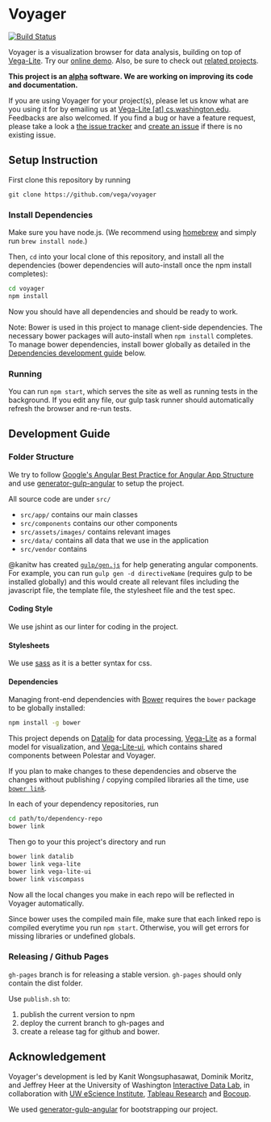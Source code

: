 # Voyager

[![Build Status](https://travis-ci.org/vega/voyager.svg)](https://travis-ci.org/vega/voyager)

Voyager is a visualization browser for data analysis, building on top of [Vega-Lite](https://github.com/vega/vega-lite).
Try our [online demo](http://vega.github.io/voyager/). Also, be sure to check out [related projects](https://vega.github.io/).

**This project is an [alpha](http://en.wikipedia.org/wiki/Software_release_life_cycle#Alpha) software.
We are working on improving its code and documentation.**

If you are using Voyager for your project(s), please let us know what are you using it for by emailing us at [Vega-Lite \[at\] cs.washington.edu](mailto:vega-lite@cs.washington.edu).  Feedbacks are also welcomed.
If you find a bug or have a feature request, please take a look a [the issue tracker](https://github.com/vega/voyager/issues/) and [create an issue](https://github.com/vega/voyager/issues/new) if there is no existing issue.

## Setup Instruction

First clone this repository by running

```
git clone https://github.com/vega/voyager
```

### Install Dependencies

Make sure you have node.js. (We recommend using [homebrew](http://brew.sh) and simply run `brew install node`.)

Then, `cd` into your local clone of this repository, and install all the dependencies (bower dependencies will auto-install once the npm install completes):

```sh
cd voyager
npm install
```

Now you should have all dependencies and should be ready to work.

Note: Bower is used in this project to manage client-side dependencies. The necessary bower packages will auto-install when `npm install` completes. To manage bower dependencies, install bower globally as detailed in the [Dependencies development guide](#dependencies) below.

### Running

You can run `npm start`, which serves the site as well as running tests in the background.
If you edit any file, our gulp task runner should automatically refresh the browser and re-run tests.

## Development Guide

### Folder Structure

We try to follow [Google's Angular Best Practice for Angular App Structure](https://docs.google.com/document/d/1XXMvReO8-Awi1EZXAXS4PzDzdNvV6pGcuaF4Q9821Es/pub) and use [generator-gulp-angular](https://github.com/Swiip/generator-gulp-angular) to setup the project.

All source code are under `src/`

- `src/app/` contains our main classes
- `src/components` contains our other components
- `src/assets/images/` contains relevant images
- `src/data/` contains all data that we use in the application
- `src/vendor` contains

@kanitw has created [`gulp/gen.js`](gulp/gen.js) for help generating angular components.
For example, you can run `gulp gen -d directiveName` (requires gulp to be installed globally) and this would create all relevant files including the javascript file, the template file, the stylesheet file and the test spec.

#### Coding Style

We use jshint as our linter for coding in the project.

#### Stylesheets

We use [sass](http://sass-lang.com) as it is a better syntax for css.

#### Dependencies

Managing front-end dependencies with [Bower](http://bower.io) requires the `bower` package to be globally installed:
```sh
npm install -g bower
```

This project depends on [Datalib](https://github.com/vega/datalib) for data processing, [Vega-Lite](https://github.com/vega/vega-lite) as a formal model for visualization, and [Vega-Lite-ui](https://github.com/vega/vega-lite-ui), which contains shared components between Polestar and Voyager.

If you plan to make changes to these dependencies and observe the changes without publishing / copying compiled libraries all the time, use [`bower link`](https://oncletom.io/2013/live-development-bower-component/).

In each of your dependency repositories, run

```sh
cd path/to/dependency-repo
bower link
```

Then go to your this project's directory and run

```sh
bower link datalib
bower link vega-lite
bower link vega-lite-ui
bower link viscompass
```

Now all the local changes you make in each repo will be reflected in Voyager automatically.

Since bower uses the compiled main file, make sure that each linked repo is compiled everytime you run `npm start`.
Otherwise, you will get errors for missing libraries or undefined globals.

### Releasing / Github Pages

`gh-pages` branch is for releasing a stable version.
`gh-pages` should only contain the dist folder.

Use `publish.sh` to:

1. publish the current version to npm
2. deploy the current branch to gh-pages and
3. create a release tag for github and bower.

## Acknowledgement

Voyager's development is led by Kanit Wongsuphasawat, Dominik Moritz, and Jeffrey Heer at the University of Washington [Interactive Data Lab](http://idl.cs.washington.edu), in collaboration with [UW eScience Institute](http://escience.washington.edu/), [Tableau Research](http://research.tableau.com) and [Bocoup](https://bocoup.com/). 

We used [generator-gulp-angular](https://github.com/Swiip/generator-gulp-angular) for bootstrapping our project.

